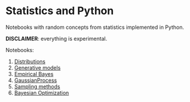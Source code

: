 # Statistics and Python
Notebooks with random concepts from statistics implemented in Python.

**DISCLAIMER**: everything is experimental.

Notebooks:
 1. [Distributions](https://github.com/bcebere/statistics_python/blob/main/notebooks/01-Distributions.ipynb)
 2. [Generative models](https://github.com/bcebere/statistics_python/blob/main/notebooks/02-GenerativeModels.ipynb)
 3. [Empirical Bayes](https://github.com/bcebere/statistics_python/blob/main/notebooks/03-EmpiricalBayes.ipynb)
 4. [GaussianProcess](https://github.com/bcebere/statistics_python/blob/main/notebooks/04-GaussianProcess.ipynb)
 5. [Sampling methods](https://github.com/bcebere/statistics_python/blob/main/notebooks/05.SamplingMethods.ipynb)
 6. [Bayesian Optimization](https://github.com/bcebere/statistics_python/blob/main/notebooks/06-BayesianOptimization.ipynb)
